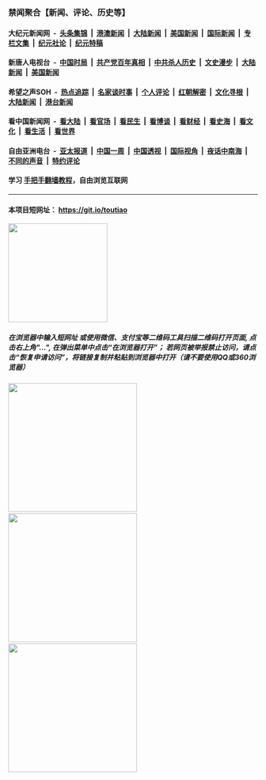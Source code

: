 ### 禁闻聚合【新闻、评论、历史等】

#### 大纪元新闻网 &nbsp;-&nbsp; [头条集锦](indexes/E头条集锦.md?t=02270631) &nbsp;|&nbsp; [港澳新闻](indexes/E港澳新闻.md?t=02270631)  &nbsp;|&nbsp; [大陆新闻](indexes/E大陆新闻.md?t=02270631) &nbsp;|&nbsp; [美国新闻](indexes/E美国新闻.md?t=02270631) &nbsp;|&nbsp; [国际新闻](indexes/E国际新闻.md?t=02270631) &nbsp;|&nbsp; [专栏文集](indexes/E专栏文集.md?t=02270631) &nbsp;|&nbsp; [纪元社论](indexes/E纪元社论.md?t=02270631) &nbsp;|&nbsp; [纪元特稿](indexes/E纪元特稿.md?t=02270631) 

#### 新唐人电视台 &nbsp;-&nbsp; [中国时局](indexes/N中国时局.md?t=02270631) &nbsp;|&nbsp; [共产党百年真相](indexes/N共产党百年真相.md?t=02270631) &nbsp;|&nbsp; [中共杀人历史](indexes/N中共杀人历史.md?t=02270631) &nbsp;|&nbsp; [文史漫步](indexes/N文史漫步.md?t=02270631) &nbsp;|&nbsp; [大陆新闻](indexes/N大陆新闻.md?t=02270631) &nbsp;|&nbsp; [美国新闻](indexes/N美国新闻.md?t=02270631)

#### 希望之声SOH &nbsp;-&nbsp; [热点追踪](indexes/H热点追踪.md?t=02270631) &nbsp;|&nbsp; [名家谈时事](indexes/H名家谈时事.md?t=02270631) &nbsp;|&nbsp; [个人评论](indexes/H个人评论.md?t=02270631)  &nbsp;|&nbsp; [红朝解密](indexes/H红朝解密.md?t=02270631) &nbsp;|&nbsp; [文化寻根](indexes/H文化寻根.md?t=02270631) &nbsp;|&nbsp; [大陆新闻](indexes/H大陆新闻.md?t=02270631) &nbsp;|&nbsp; [港台新闻](indexes/H港台新闻.md?t=02270631)

#### 看中国新闻网 &nbsp;-&nbsp; [看大陆](indexes/S看大陆.md?t=02270631) &nbsp;|&nbsp; [看官场](indexes/S看官场.md?t=02270631) &nbsp;|&nbsp; [看民生](indexes/S看民生.md?t=02270631)  &nbsp;|&nbsp; [看博谈](indexes/S看博谈.md?t=02270631) &nbsp;|&nbsp; [看财经](indexes/S看财经.md?t=02270631) &nbsp;|&nbsp; [看史海](indexes/S看史海.md?t=02270631) &nbsp;|&nbsp; [看文化](indexes/S看文化.md?t=02270631) &nbsp;|&nbsp; [看生活](indexes/S看生活.md?t=02270631) &nbsp;|&nbsp; [看世界](indexes/S看世界.md?t=02270631)

#### 自由亚洲电台 &nbsp;-&nbsp; [亚太报道](indexes/R亚太报道.md?t=02270631) &nbsp;|&nbsp; [中国一周](indexes/R中国一周.md?t=02270631) &nbsp;|&nbsp; [中国透视](indexes/R中国透视.md?t=02270631)  &nbsp;|&nbsp; [国际视角](indexes/R国际视角.md?t=02270631) &nbsp;|&nbsp; [夜话中南海](indexes/R夜话中南海.md?t=02270631) &nbsp;|&nbsp; [不同的声音](indexes/R不同的声音.md?t=02270631) &nbsp;|&nbsp; [特约评论](indexes/R特约评论.md?t=02270631)

#### 学习 [手把手翻墙教程](https://github.com/gfw-breaker/guides/wiki)，自由浏览互联网

----

#### 本项目短网址： https://git.io/toutiao
<img src="https://raw.githubusercontent.com/gfw-breaker/banned-news/master/scripts/img/qr.png" width="200px"/>  

##### 在浏览器中输入短网址 或使用微信、支付宝等二维码工具扫描二维码打开页面, 点击右上角"...", 在弹出菜单中点击“在浏览器打开”； 若网页被举报禁止访问，请点击“恢复申请访问”，将链接复制并粘贴到浏览器中打开（请不要使用QQ或360浏览器）

<img src="https://raw.githubusercontent.com/gfw-breaker/banned-news/master/scripts/img/1.png" width="260px"/> &nbsp; <img src="https://raw.githubusercontent.com/gfw-breaker/banned-news/master/scripts/img/2.png" width="260px"/> &nbsp; <img src="https://raw.githubusercontent.com/gfw-breaker/banned-news/master/scripts/img/3.png" width="260px"/>
